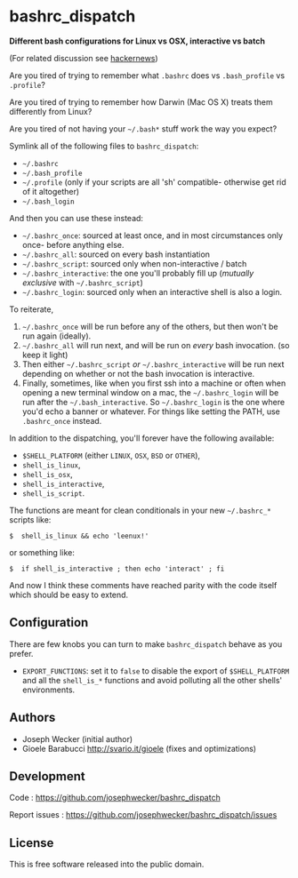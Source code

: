 bashrc\_dispatch
=================

**Different bash configurations for Linux vs OSX, interactive vs batch**

(For related discussion see [hackernews](http://news.ycombinator.com/item?id=4369485))

Are you tired of trying to remember what `.bashrc` does vs `.bash_profile`
vs `.profile`?

Are you tired of trying to remember how Darwin (Mac OS X) treats them
differently from Linux?

Are you tired of not having your `~/.bash*` stuff work the way you expect?

Symlink all of the following files to `bashrc_dispatch`:

*  `~/.bashrc`
*  `~/.bash_profile`
*  `~/.profile`  (only if your scripts are all 'sh' compatible- otherwise get rid of it altogether)
*  `~/.bash_login`

And then you can use these instead:

*  `~/.bashrc_once`: sourced at least once, and in most circumstances only once- before anything else.
*  `~/.bashrc_all`: sourced on every bash instantiation
*  `~/.bashrc_script`: sourced only when non-interactive / batch
*  `~/.bashrc_interactive`: the one you'll probably fill up (*mutually exclusive* with `~/.bashrc_script`)
*  `~/.bashrc_login`: sourced only when an interactive shell is also a login.

To reiterate,

1. `~/.bashrc_once` will be run before any of the others, but then won't be run
   again (ideally).
2. `~/.bashrc_all` will run next, and will be run on _every_ bash invocation.
   (so keep it light)
2. Then either `~/.bashrc_script` *or* `~/.bashrc_interactive` will be run
   next depending on whether or not the bash invocation is interactive.
3. Finally, sometimes, like when you first ssh into a machine or often when
   opening a new terminal window on a mac, the `~/.bashrc_login` will be run
   after the `~/.bash_interactive`. So `~/.bashrc_login` is the one where
   you'd echo a banner or whatever. For things like setting the PATH, use
   `.bashrc_once` instead.

In addition to the dispatching, you'll forever have the following available:

* `$SHELL_PLATFORM` (either `LINUX`, `OSX`, `BSD` or `OTHER`),
* `shell_is_linux`,
* `shell_is_osx`,
* `shell_is_interactive`,
* `shell_is_script`.

The functions are meant for clean conditionals in your new `~/.bashrc_*`
scripts like:

    $  shell_is_linux && echo 'leenux!'

or something like:

    $  if shell_is_interactive ; then echo 'interact' ; fi

And now I think these comments have reached parity with the code itself which
should be easy to extend.


Configuration
-------------

There are few knobs you can turn to make `bashrc_dispatch` behave as you prefer.

* `EXPORT_FUNCTIONS`: set it to `false` to disable the export of
  `$SHELL_PLATFORM` and all the `shell_is_*` functions and avoid polluting all
   the other shells' environments.

Authors
-------

* Joseph Wecker (initial author)
* Gioele Barabucci <http://svario.it/gioele> (fixes and optimizations)


Development
-----------

Code
: <https://github.com/josephwecker/bashrc_dispatch>

Report issues
: <https://github.com/josephwecker/bashrc_dispatch/issues>


License
-------

This is free software released into the public domain.

